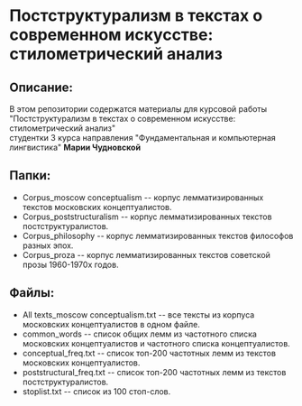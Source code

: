 # Постструктурализм в текстах о современном искусстве: стилометрический анализ
## Описание:
В этом репозитории содержатся материалы для курсовой работы "Постструктурализм в текстах о современном искусстве: стилометрический анализ"  
студентки 3 курса направления "Фундаментальная и компьютерная лингвистика" **Марии Чудновской**

## Папки: 
* Corpus_moscow conceptualism -- корпус лемматизированных текстов московских концептуалистов.
* Corpus_poststructuralism -- корпус лемматизированных текстов постструктуралистов.
* Corpus_philosophy -- корпус лемматизированных текстов философов разных эпох.
* Corpus_proza -- корпус лемматизированных текстов советской прозы 1960-1970х годов.

## Файлы: 
* All texts_moscow conceptualism.txt -- все тексты из корпуса московских концептуалистов в одном файле.
* common_words -- список общих лемм из частотного списка московских концептуалистов и частотного списка концептуалистов.
* conceptual_freq.txt -- список топ-200 частотных лемм из текстов московских концептуалистов.
* poststructural_freq.txt -- список топ-200 частотных лемм из текстов постструктуралистов.
* stoplist.txt -- список из 100 стоп-слов.
